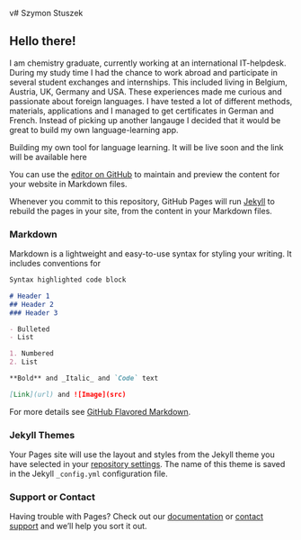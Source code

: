 v# Szymon Stuszek

## Hello there!

I am chemistry graduate, currently working at an international IT-helpdesk. <br/>
During my study time I had the chance to work abroad and participate in several student exchanges and internships. This included living in Belgium, Austria, UK, Germany and USA. 
These experiences made me curious and passionate about foreign languages. I have tested a lot of different methods, materials, applications and  I managed to get certificates in German and French. 
Instead of picking up another langauge I decided that it would be great to build my own language-learning app.

Building my own tool for language learning. It will be live soon and the link will be available here

You can use the [editor on GitHub](https://github.com/szymonstuszek/szymonstuszek.github.io/edit/master/README.md) to maintain and preview the content for your website in Markdown files.

Whenever you commit to this repository, GitHub Pages will run [Jekyll](https://jekyllrb.com/) to rebuild the pages in your site, from the content in your Markdown files.

### Markdown

Markdown is a lightweight and easy-to-use syntax for styling your writing. It includes conventions for

```markdown
Syntax highlighted code block

# Header 1
## Header 2
### Header 3

- Bulleted
- List

1. Numbered
2. List

**Bold** and _Italic_ and `Code` text

[Link](url) and ![Image](src)
```

For more details see [GitHub Flavored Markdown](https://guides.github.com/features/mastering-markdown/).

### Jekyll Themes

Your Pages site will use the layout and styles from the Jekyll theme you have selected in your [repository settings](https://github.com/szymonstuszek/szymonstuszek.github.io/settings). The name of this theme is saved in the Jekyll `_config.yml` configuration file.

### Support or Contact

Having trouble with Pages? Check out our [documentation](https://help.github.com/categories/github-pages-basics/) or [contact support](https://github.com/contact) and we’ll help you sort it out.




